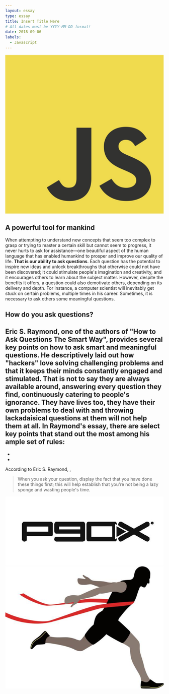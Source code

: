 ```yaml
---
layout: essay
type: essay
title: Insert Title Here
# All dates must be YYYY-MM-DD format!
date: 2018-09-06
labels:
  - Javascript
---
```


<img class="ui tiny left floated image" src="../images/javascript.jpg">

## A powerful tool for mankind

When attempting to understand new concepts that seem too complex to grasp or trying to master a certain skill but cannot seem to progress, it never hurts to ask for assistance—one beautiful aspect of the human language that has enabled humankind to prosper and improve our quality of life. **That is our ability to ask questions**. Each question has the potential to inspire new ideas and unlock breakthroughs that otherwise could not have been discovered; it could stimulate people's imagination and creativity, and it encourages others to learn about the subject matter. However, despite the benefits it offers, a question could also demotivate others, depending on its delivery and depth. For instance, a computer scientist will inevitably get stuck on certain problems, multiple times in his career. Sometimes, it is necessary to ask others some meaningful questions.

## How do you ask questions?

Eric S. Raymond, one of the authors of "How to Ask Questions The Smart Way", provides several key points on how to ask smart and meaningful questions. He descriptively laid out how "hackers" love solving challenging problems and that it keeps their minds constantly engaged and stimulated. That is not to say they are always available around, answering every question they find, continuously catering to people's ignorance. They have lives too, they have their own problems to deal with and throwing lackadaisical questions at them will not help them at all. In Raymond's essay, there are select key points that stand out the most among his ample set of rules:
- 
- 
- 

According to Eric S. Raymond, ,

> When you ask your question, display the fact that you have done these things first; this will help establish that you're not being a lazy sponge and wasting people's time.



<img class="ui small left floated image" src="../images/p90x.jpg">



<img class="ui small right floated image" src="../images/finish.jpg">
